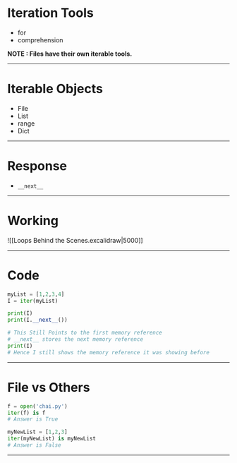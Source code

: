 # Iteration Tools
- for
- comprehension

**NOTE : Files have their own iterable tools.**

---
# Iterable Objects
- File
- List
- range
- Dict

---
# Response
- `__next__`

---
# Working
![[Loops Behind the Scenes.excalidraw|5000]]

---
# Code
``` python
myList = [1,2,3,4]
I = iter(myList)

print(I)
print(I.__next__())

# This Still Points to the first memory reference
# __next__ stores the next memory reference
print(I)
# Hence I still shows the memory reference it was showing before

```

---
# File vs Others
``` python
f = open('chai.py')
iter(f) is f
# Answer is True

myNewList = [1,2,3]
iter(myNewList) is myNewList
# Answer is False
```

---








